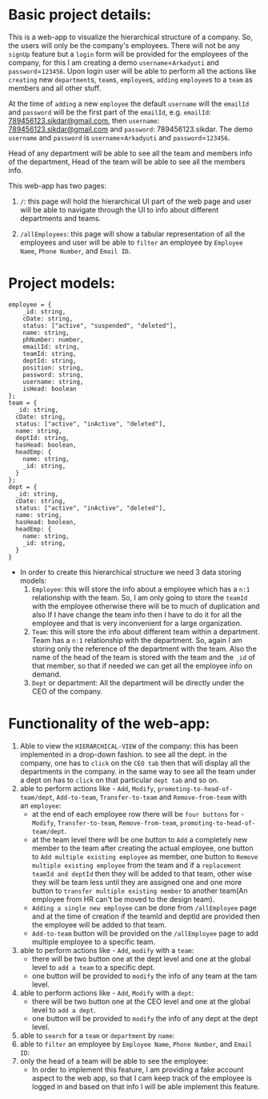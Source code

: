 # Basic project details:

  This is a web-app to visualize the hierarchical structure of a company. So, the users will only be the company's employees. There will not be any `signUp` feature but a `login` form will be provided for the employees of the company, for this I am creating a demo `username`=`Arkadyuti` and `password`=`123456`. Upon login user will be able to perform all the actions like `creating` new `department`s, `team`s, `employee`s, `adding` `employee`s to a `team` as members and all other stuff.

  At the time of `adding` a new `employee` the default `username` will the `emailId` and `password` will be the first part of the `emailId`, e.g. `emailId`: 789456123.sikdar@gmail.com, then  `username`: 789456123.sikdar@gmail.com and `password`: 789456123.sikdar.
  The demo `username` and `password` is `username`=`Arkadyuti` and `password`=`123456`.

  Head of any department will be able to see all the team and members info of the department, Head of the team will be able to see all the members info.

  This web-app has two pages:

  1.  `/`:
      this page will hold the hierarchical UI part of the web page and user will be able to navigate through the UI to info about different departments and teams.

  2.  `/allEmployees`:
      this page will show a tabular representation of all the employees and user will be able to `filter` an employee by `Employee Name`, `Phone Number`, and `Email ID`.


# Project models:

  ```
  employee = {
      _id: string,
      cDate: string,
      status: ["active", "suspended", "deleted"],
      name: string,
      phNumber: number,
      emailId: string,
      teamId: string,
      deptId: string,
      position: string,
      password: string,
      username: string,
      isHead: boolean
  };
  team = {
    _id: string,
    cDate: string,
    status: ["active", "inActive", "deleted"],
    name: string,
    deptId: string,
    hasHead: boolean,
    headEmp: {
      name: string,
      _id: string,
    }
  };
  dept = {
    _id: string,
    cDate: string,
    status: ["active", "inActive", "deleted"],
    name: string,
    hasHead: boolean,
    headEmp: {
      name: string,
      _id: string,
    }
  } 
```
  - In order to create this hierarchical structure we need 3 data storing models:
    1. `Employee`: this will store the info about a employee which has a `n:1` relationship with the team.
          So, I am only going to store the `teamId` with the employee otherwise there will be to much of duplication and also If I have change the team info then I have to do it for all the employee and that is very inconvenient for a large organization.
    2. `Team`: this will store the info about different team within a department. Team has a `n:1` relationship with the department.
          So, again I am storing only the reference of the department with the team. Also the name of the head of the team is stored with the team and the `_id` of that member, so that if needed we can get all the employee info on demand.
    3. `Dept` or department: All the department will be directly under the CEO of the company.

# Functionality of the web-app:

  1.  Able to view the `HIERARCHICAL-VIEW` of the company:
      this has been implemented in a drop-down fashion. to see all the dept. in the company, one has to `click` on the `CEO tab` then that will display all the departments in the company. in the same way to see all the team under a dept on has to `click` on that particular `dept tab` and so on.
  2.  able to perform actions like - `Add`, `Modify`, `promoting-to-head-of-team/dept`, `Add-to-team`, `Transfer-to-team` and 
      `Remove-from-team` with  
      an `employee`:
      - at the end of each employee row there will be `four buttons` for - `Modify`, `Transfer-to-team`, `Remove-from-team`, `promoting-to-head-of-team/dept`.
      - at the team level there will be one button to `Add` a completely new member to the team after creating the actual employee, 
        one button to `Add multiple existing employee` as member, one button to `Remove multiple existing employee` from the team and if a `replacement teamId and deptId` then they will be added to that team, other wise they will be team less until they are assigned one and one more button to `transfer multiple existing member` to another team(An employee from HR can't be moved to the design team).
      - `Adding a single new employee` can be done from `/allEmployee` page and at the time of creation if the teamId and deptId are 
        provided then the employee will be added to that team.
      - `Add-to-team` button will be provided on the `/allEmployee` page to add multiple employee to a specific team. 
  3.  able to perform actions like - `Add`, `modify` with a `team`:
      - there will be two button one at the dept level and one at the global level to `add a team` to a specific dept.
      - one button will be provided to `modify` the info of any team at the tam level.
  4.  able to perform actions like -  `Add`, `Modify` with a `dept`:
      - there will be two button one at the CEO level and one at the global level to `add a dept`.
      - one button will be provided to `modify` the info of any dept at the dept level.
  5.  able to `search` for a `team` or `department` by `name`: 
  6.  able to `filter` an employee by `Employee Name`, `Phone Number`, and `Email ID`: 
  7.  only the head of a team will be able to see the employee: 
      * In order to implement this feature, I am providing a fake account aspect to the web app, so that I cam keep track of the employee 
        is logged in and based on that info I will be able implement this feature.
